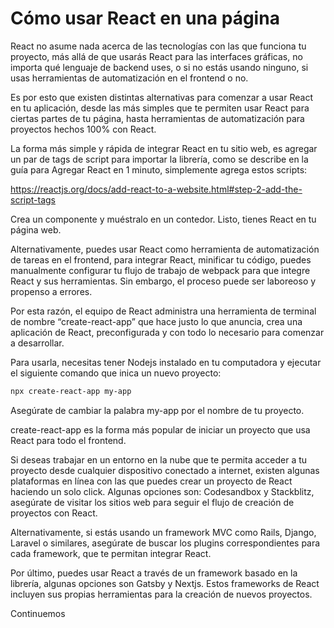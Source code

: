 # Cómo usar React en una página


React no asume nada acerca de las tecnologías con las que funciona tu proyecto, más allá de que usarás React para las interfaces gráficas, no importa qué lenguaje de backend uses, o si no estás usando ninguno, si usas herramientas de automatización en el frontend o no.

Es por esto que existen distintas alternativas para comenzar a usar React en tu aplicación, desde las más simples que te permiten usar React para ciertas partes de tu página, hasta herramientas de automatización para proyectos hechos 100% con React.

La forma más simple y rápida de integrar React en tu sitio web, es agregar un par de tags de script para importar la librería, como se describe en la guía para Agregar React en 1 minuto, simplemente agrega estos scripts:

https://reactjs.org/docs/add-react-to-a-website.html#step-2-add-the-script-tags

Crea un componente y muéstralo en un contedor. Listo, tienes React en tu página web.

Alternativamente, puedes usar React como herramienta de automatización de tareas en el frontend, para integrar React, minificar tu código, puedes manualmente configurar tu flujo de trabajo de webpack para que integre React y sus herramientas. Sin embargo, el proceso puede ser laboreoso y propenso a errores.

Por esta razón, el equipo de React administra una herramienta de terminal de nombre “create-react-app” que hace justo lo que anuncia, crea una aplicación de React, preconfigurada y con todo lo necesario para comenzar a desarrollar.

Para usarla, necesitas tener Nodejs instalado en tu computadora y ejecutar el siguiente comando que inica un nuevo proyecto:
```bash
npx create-react-app my-app
```
Asegúrate de cambiar la palabra my-app por el nombre de tu proyecto.

create-react-app es la forma más popular de iniciar un proyecto que usa React para todo el frontend.

Si deseas trabajar en un entorno en la nube que te permita acceder a tu proyecto desde cualquier dispositivo conectado a internet, existen algunas plataformas en línea con las que puedes crear un proyecto de React haciendo un solo click. Algunas opciones son: Codesandbox y Stackblitz, asegúrate de visitar los sitios web para seguir el flujo de creación de proyectos con React.

Alternativamente, si estás usando un framework MVC como Rails, Django, Laravel o similares, asegúrate de buscar los plugins correspondientes para cada framework, que te permitan integrar React.

Por último, puedes usar React a través de un framework basado en la librería, algunas opciones son Gatsby y Nextjs. Estos frameworks de React incluyen sus propias herramientas para la creación de nuevos proyectos.

Continuemos